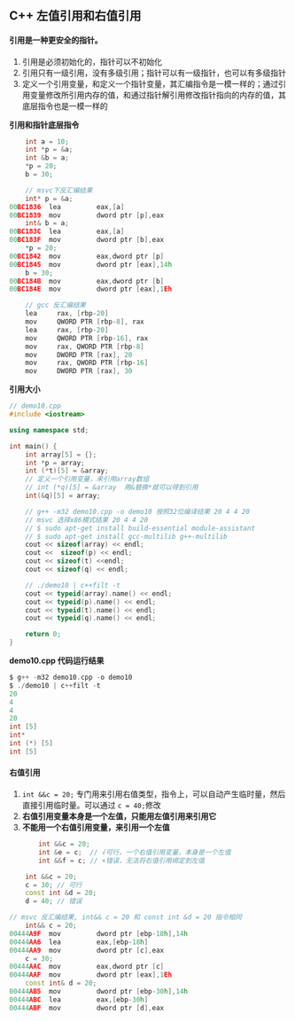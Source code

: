 ## C++ 左值引用和右值引用

#### 引用是一种更安全的指针。
1. 引用是必须初始化的，指针可以不初始化
2. 引用只有一级引用，没有多级引用；指针可以有一级指针，也可以有多级指针
3. 定义一个引用变量，和定义一个指针变量，其汇编指令是一模一样的；通过引用变量修改所引用内存的值，和通过指针解引用修改指针指向的内存的值，其底层指令也是一模一样的

**引用和指针底层指令**
```cpp
    int a = 10;
    int *p = &a;
    int &b = a;
    *p = 20;
    b = 30;
```
```c++
    // msvc下反汇编结果
    int* p = &a;
00BC1836  lea         eax,[a]  
00BC1839  mov         dword ptr [p],eax  
    int& b = a;
00BC183C  lea         eax,[a]  
00BC183F  mov         dword ptr [b],eax  
    *p = 20;
00BC1842  mov         eax,dword ptr [p]  
00BC1845  mov         dword ptr [eax],14h  
    b = 30;
00BC184B  mov         eax,dword ptr [b]  
00BC184E  mov         dword ptr [eax],1Eh 
```
```c
    // gcc 反汇编结果
    lea     rax, [rbp-20]
    mov     QWORD PTR [rbp-8], rax
    lea     rax, [rbp-20]
    mov     QWORD PTR [rbp-16], rax
    mov     rax, QWORD PTR [rbp-8]
    mov     DWORD PTR [rax], 20
    mov     rax, QWORD PTR [rbp-16]
    mov     DWORD PTR [rax], 30
```
**引用大小**
```cpp
// demo10.cpp
#include <iostream>

using namespace std;

int main() {
    int array[5] = {};
    int *p = array;
    int (*t)[5] = &array;
    // 定义一个引用变量，来引用array数组
    // int (*q)[5] = &array  用&替换*就可以得到引用
    int(&q)[5] = array;

    // g++ -m32 demo10.cpp -o demo10 按照32位编译结果 20 4 4 20
    // msvc 选择x86模式结果 20 4 4 20
    // $ sudo apt-get install build-essential module-assistant  
    // $ sudo apt-get install gcc-multilib g++-multilib  
    cout << sizeof(array) << endl;
    cout <<  sizeof(p) << endl;
    cout << sizeof(t) <<endl;
    cout << sizeof(q) << endl;

    // ./demo10 | c++filt -t
    cout << typeid(array).name() << endl;
    cout << typeid(p).name() << endl;
    cout << typeid(t).name() << endl;
    cout << typeid(q).name() << endl;

    return 0;
}
```
**demo10.cpp 代码运行结果**
```c
$ g++ -m32 demo10.cpp -o demo10
$ ./demo10 | c++filt -t
20
4
4
20
int [5]
int*
int (*) [5]
int [5]
```
#### 右值引用
1. ```int &&c = 20;``` 专门用来引用右值类型，指令上，可以自动产生临时量，然后直接引用临时量。可以通过 ```c = 40;```修改
2. **右值引用变量本身是一个左值，只能用左值引用来引用它**
3. **不能用一个右值引用变量，来引用一个左值**   
    ```c++
        int &&c = 20;
        int &e = c;  // √可行，一个右值引用变量，本身是一个左值
        int &&f = c; // ×错误，无法将右值引用绑定到左值
    ```

```cpp
    int &&c = 20;
    c = 30; // 可行
    const int &d = 20;
    d = 40; // 错误
```
```c++
// msvc 反汇编结果, int&& c = 20 和 const int &d = 20 指令相同
    int&& c = 20;
00444A9F  mov         dword ptr [ebp-18h],14h  
00444AA6  lea         eax,[ebp-18h]  
00444AA9  mov         dword ptr [c],eax  
    c = 30;
00444AAC  mov         eax,dword ptr [c]  
00444AAF  mov         dword ptr [eax],1Eh  
    const int& d = 20;
00444AB5  mov         dword ptr [ebp-30h],14h  
00444ABC  lea         eax,[ebp-30h]  
00444ABF  mov         dword ptr [d],eax 
```